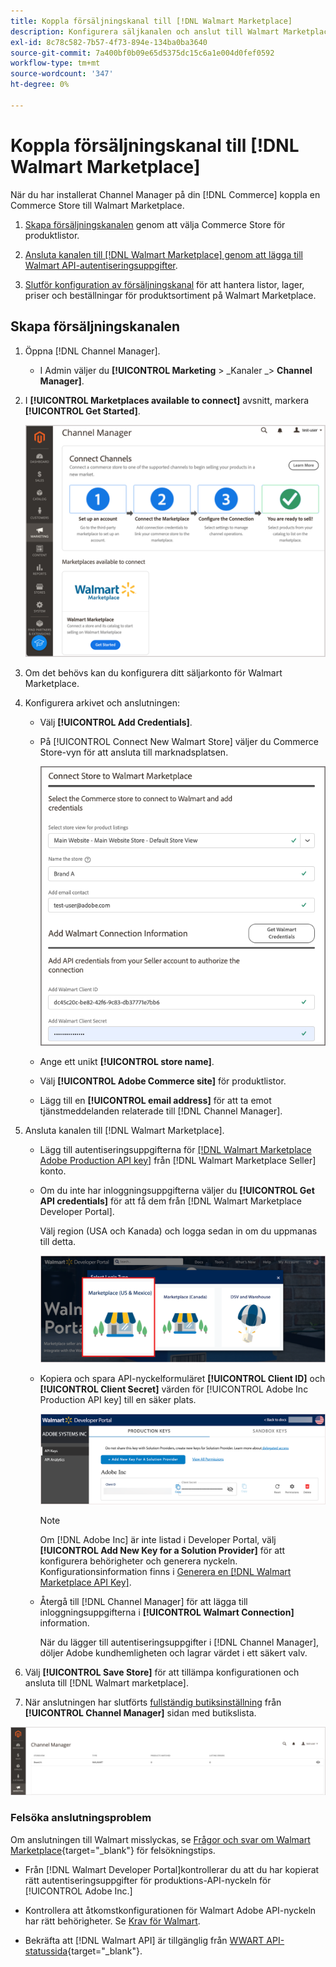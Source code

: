 ```yaml
---
title: Koppla försäljningskanal till [!DNL Walmart Marketplace]
description: Konfigurera säljkanalen och anslut till Walmart Marketplace.
exl-id: 8c78c582-7b57-4f73-894e-134ba0ba3640
source-git-commit: 7a400bf0b09e65d5375dc15c6a1e004d0fef0592
workflow-type: tm+mt
source-wordcount: '347'
ht-degree: 0%

---
```


# Koppla försäljningskanal till [!DNL Walmart Marketplace]

När du har installerat Channel Manager på din [!DNL Commerce] koppla en Commerce Store till Walmart Marketplace.

1. [Skapa försäljningskanalen](#create-the-sales-channel) genom att välja Commerce Store för produktlistor.

1. [Ansluta kanalen till [!DNL Walmart Marketplace] genom att lägga till Walmart API-autentiseringsuppgifter](#connect-the-channel-to-walmart-marketplace).

1. [Slutför konfiguration av försäljningskanal](#complete-store-setup) för att hantera listor, lager, priser och beställningar för produktsortiment på Walmart Marketplace.

## Skapa försäljningskanalen

1. Öppna [!DNL Channel Manager].

   - I Admin väljer du **[!UICONTROL Marketing** > _Kanaler _> **Channel Manager]**.

1. I **[!UICONTROL Marketplaces available to connect]** avsnitt, markera **[!UICONTROL Get Started]**.

   ![Anslut den nya Walmart-butiken till [!DNL Channel Manager]](assets/channel-manager-home.png)

1. Om det behövs kan du konfigurera ditt säljarkonto för Walmart Marketplace.

1. Konfigurera arkivet och anslutningen:

   - Välj **[!UICONTROL Add Credentials]**.

   - På [!UICONTROL Connect New Walmart Store] väljer du Commerce Store-vyn för att ansluta till marknadsplatsen.

      ![Konfigurera anslutning mellan Commerce och [!DNL Walmart Marketplace] från [!DNL Channel Manager]](assets/configure-commerce-to-marketplace-connection.png)

   - Ange ett unikt **[!UICONTROL store name]**.

   - Välj **[!UICONTROL Adobe Commerce site]** för produktlistor.

   - Lägg till en **[!UICONTROL email address]** för att ta emot tjänstmeddelanden relaterade till [!DNL Channel Manager].

1. Ansluta kanalen till [!DNL Walmart Marketplace].

   - Lägg till autentiseringsuppgifterna för [[!DNL Walmart Marketplace Adobe Production API key]](walmart-prerequisites.md#generate-a-walmart-marketplace-production-api-key) från [!DNL Walmart Marketplace Seller] konto.

   - Om du inte har inloggningsuppgifterna väljer du **[!UICONTROL Get API credentials]** för att få dem från [!DNL Walmart Marketplace Developer Portal].

      Välj region (USA och Kanada) och logga sedan in om du uppmanas till detta.

      ![[!DNL Walmart Marketplace] kontoinloggning](assets/walmart-marketplace-login-page.png)

   - Kopiera och spara API-nyckelformuläret **[!UICONTROL Client ID]** och **[!UICONTROL Client Secret]** värden för [!UICONTROL Adobe Inc Production API key] till en säker plats.

      ![[!DNL Walmart Marketplace API key] konfigurationssida](assets/walmart-api-key-management-form.png)

      >[!NOTE]
      >
      >Om [!DNL Adobe Inc] är inte listad i Developer Portal, välj **[!UICONTROL Add New Key for a Solution Provider]** för att konfigurera behörigheter och generera nyckeln. Konfigurationsinformation finns i [Generera en [!DNL Walmart Marketplace API Key]](walmart-prerequisites.md#generate-a-walmart-marketplace-api-key).

   - Återgå till [!DNL Channel Manager] för att lägga till inloggningsuppgifterna i **[!UICONTROL Walmart Connection]** information.

      När du lägger till autentiseringsuppgifter i [!DNL Channel Manager], döljer Adobe kundhemligheten och lagrar värdet i ett säkert valv.

1. Välj **[!UICONTROL Save Store]** för att tillämpa konfigurationen och ansluta till [!DNL Walmart marketplace].

1. När anslutningen har slutförts [fullständig butiksinställning](complete-store-setup.md) från **[!UICONTROL Channel Manager]** sidan med butikslista.

![Konfigurera första butik](assets/channel-manager-setup-first-store.png)

### Felsöka anslutningsproblem

Om anslutningen till Walmart misslyckas, se [Frågor och svar om Walmart Marketplace](https://developer.walmart.com/faq/us/faq-auth/){target=&quot;_blank&quot;} för felsökningstips.

- Från [!DNL Walmart Developer Portal]kontrollerar du att du har kopierat rätt autentiseringsuppgifter för produktions-API-nyckeln för [!UICONTROL Adobe Inc.]

- Kontrollera att åtkomstkonfigurationen för Walmart Adobe API-nyckeln har rätt behörigheter. Se [Krav för Walmart](walmart-prerequisites.md##generate-a-walmart-marketplace-api-key).

- Bekräfta att [!DNL Walmart API] är tillgänglig från [WWART API-statussida](https://developer.walmart.com/us/whats-new/new-api-status-information-now-available/){target=&quot;_blank&quot;}.
